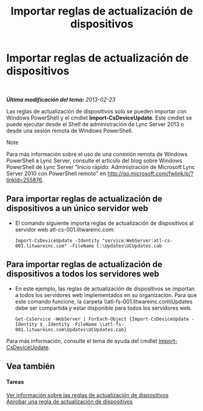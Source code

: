 ﻿---
title: Importar reglas de actualización de dispositivos
TOCTitle: Importar reglas de actualización de dispositivos
ms:assetid: 919e9c87-912b-4bc9-92e7-5998fc2e0bf0
ms:mtpsurl: https://technet.microsoft.com/es-es/library/JJ994056(v=OCS.15)
ms:contentKeyID: 52061679
ms.date: 01/07/2017
mtps_version: v=OCS.15
ms.translationtype: HT
---

# Importar reglas de actualización de dispositivos

 

_**Última modificación del tema:** 2013-02-23_

Las reglas de actualización de dispositivos solo se pueden importar con Windows PowerShell y el cmdlet **Import-CsDeviceUpdate**. Este cmdlet se puede ejecutar desde el Shell de administración de Lync Server 2013 o desde una sesión remota de Windows PowerShell.


> [!NOTE]
> Para más información sobre el uso de una conexión remota de Windows PowerShell a Lync Server, consulte el artículo del blog sobre Windows PowerShell de Lync Server "Inicio rápido: Administración de Microsoft Lync Server 2010 con PowerShell remoto" en <A href="http://go.microsoft.com/fwlink/p/?linkid=255876">http://go.microsoft.com/fwlink/p/?linkId=255876</A>.




## Para importar reglas de actualización de dispositivos a un único servidor web

  - El comando siguiente importa reglas de actualización de dispositivos al servidor web atl-cs-001.litwareinc.com:
    
        Import-CsDeviceUpdate -Identity "service:WebServer:atl-cs-001.litwareinc.com" -FileName C:\Updates\UCUpdates.cab

## Para importar reglas de actualización de dispositivos a todos los servidores web

  - En este ejemplo, las reglas de actualización de dispositivos se importan a todos los servidores web implementados en su organización. Para que este comando funcione, la carpeta \\\\atl-fs-001.litwareinc.com\\Updates debe ser compartida y estar disponible para todos los servidores web.
    
        Get-CsService -WebServer | ForEach-Object {Import-CsDeviceUpdate -Identity $_.Identity -FileName \\atl-fs-001.litwareinc.com\Updates\UCUpdates.cab}

Para más información, consulte el tema de ayuda del cmdlet [Import-CsDeviceUpdate](import-csdeviceupdate.md).

## Vea también

#### Tareas

[Ver información sobre las reglas de actualización de dispositivos](lync-server-2013-view-information-about-device-update-rules.md)  
[Aprobar una regla de actualización de dispositivos](lync-server-2013-approve-a-device-update-rule.md)

